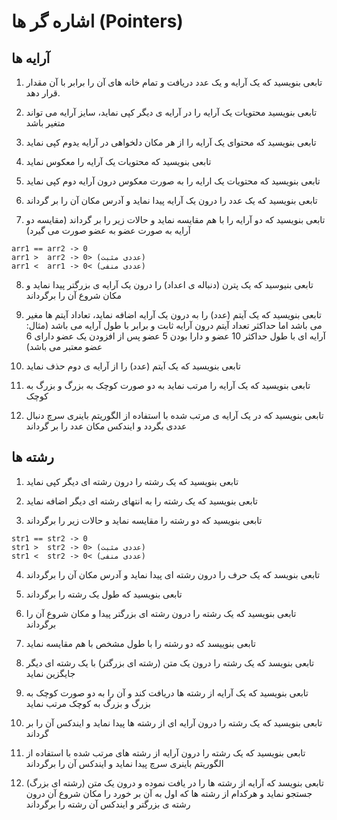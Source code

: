 # اشاره گر ها (Pointers)

## آرایه ها

1. تابعی بنویسید که یک آرایه و یک عدد دریافت و تمام خانه های آن را برابر با آن مقدار قرار دهد.

2. تابعی بنویسید محتویات یک آرایه را در آرایه ی دیگر کپی نماید، سایز آرایه می تواند متغیر باشد

3. تابعی بنویسید که محتوای یک آرایه را از هر مکان دلخواهی در آرایه یدوم کپی نماید

4. تابعی بنویسید که محتویات یک آرایه را معکوس نماید

5. تابعی بنویسید که محتویات یک ارایه را به صورت معکوس درون آرایه دوم کپی نماید

6. تابعی بنویسید که یک عدد را درون یک آرایه پیدا نماید و آدرس مکان آن را بر گرداند

7. تابعی بنویسید که دو آرایه را با هم مقایسه نماید و حالات زیر را بر گرداند (مقایسه دو آرایه به صورت عضو به عضو صورت می گیرد)

```
arr1 == arr2 -> 0
arr1 >  arr2 -> 0> (عددی مثبت)
arr1 <  arr1 -> 0< (عددی منفی) 
```

8. تابعی بنیوسید که یک پترن (دنباله ی اعداد) را درون یک آرایه ی بزرگتر پیدا نماید و مکان شروع آن را برگرداند

9. تابعی بنویسید که یک آیتم (عدد) را به درون یک آرایه اضافه نماید، تعاداد آیتم ها مغیر می باشد اما حداکثر تعداد آیتم درون آرایه ثابت و برابر با طول آرایه می باشد (مثال: آرایه ای با طول حداکثر 10 عضو و دارا بودن 5 عضو پس از افزودن یک عضو دارای 6 عضو معتبر می باشد)

10. تابعی بنویسید که یک آیتم (عدد) را از آرایه ی دوم حذف نماید

11. تابعی بنویسید که یک آرایه را مرتب نماید به دو صورت کوچک به بزرگ و بزرگ به کوچک

12. تابعی بنویسید که در یک آرایه ی مرتب شده با استفاده از الگوریتم باینری سرچ دنبال عددی بگردد و ایندکس مکان عدد را بر گرداند

## رشته ها

1. تابعی بنویسید که یک رشته را درون رشته ای دیگر کپی نماید

2. تابعی بنویسید که یک رشته را به انتهای رشته ای دیگر اضافه نماید

3. تابعی بنویسید که دو رشته را مقایسه نماید و حالات زیر را برگرداند
```
str1 == str2 -> 0
str1 >  str2 -> 0> (عددی مثبت)
str1 <  str2 -> 0< (عددی منفی)
```

4. تابعی بنویسد که یک حرف را درون رشته ای پیدا نماید و آدرس مکان آن را برگرداند

5. تابعی بنویسید که طول یک رشته را برگرداند

6. تابعی بنویسید که یک رشته را درون رشته ای بزرگتر پیدا و مکان شروع آن را برگرداند

7. تابعی بنوییسد که دو رشته را با طول مشخص با هم مقایسه نماید

8. تابعی بنویسد که یک رشته را درون یک متن (رشته ای بزرگتر) با یک رشته ای دیگر جایگزین نماید

9. تابعی بنویسید که یک آرایه از رشته ها دریافت کند و آن را به دو صورت کوچک به بزرگ و بزرگ به کوچک مرتب نماید

10. تابعی بنویسید که یک رشته را درون آرایه ای از رشته ها پیدا نماید و ایندکس آن را بر گرداند

11. تابعی بنویسید که یک رشته را درون آرایه از رشته های مرتب شده با استفاده از الگوریتم باینری سرچ پیدا نماید و ایندکس آن را برگرداند

12. تابعی بنویسد که آرایه از رشته ها را در یافت نموده و درون یک متن (رشته ای بزرگ) جستجو نماید و هرکدام از رشته ها که اول به آن بر خورد را مکان شروع آن درون رشته ی بزرگتر و ایندکس آن رشته را برگرداند

